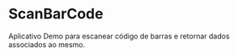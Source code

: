 ScanBarCode
===========

Aplicativo Demo para escanear código de barras e retornar dados associados ao mesmo.
